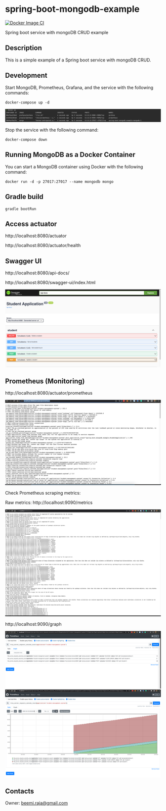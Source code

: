 # spring-boot-mongodb-example
[![Docker Image CI](https://github.com/beemi/spring-boot-mongodb-example/actions/workflows/docker-image.yml/badge.svg?branch=main)](https://github.com/beemi/spring-boot-mongodb-example/actions/workflows/docker-image.yml)


Spring boot service with mongoDB CRUD example


## Description
This is a simple example of a Spring boot service with mongoDB CRUD.

## Development

Start MongoDB, Prometheus, Grafana, and the service with the following commands:

```shell
docker-compose up -d
```

![Alt text](docs/img_5.png)

Stop the service with the following command:

```shell
docker-compose down
```

## Running MongoDB as a Docker Container

You can start a MongoDB container using Docker with the following command:

```shell
docker run -d -p 27017:27017 --name mongodb mongo
```

## Gradle build

```shell
gradle bootRun
```

## Access actuator

http://localhost:8080/actuator

http://localhost:8080/actuator/health

## Swagger UI

http://localhost:8080/api-docs/

http://localhost:8080/swagger-ui/index.html

![Alt text](docs/img.png)

## Prometheus (Monitoring)

http://localhost:8080/actuator/prometheus

![Alt text](docs/img_1.png)

Check Prometheus scraping metrics:

Raw metrics:
http://localhost:9090/metrics

![Alt text](docs/img_4.png)

http://localhost:9090/graph

![Alt text](docs/img_2.png)
![Alt text](docs/img_3.png)


## Contacts
Owner: [beemi.raja@gmail.com](beemi.raja@gmail.com)